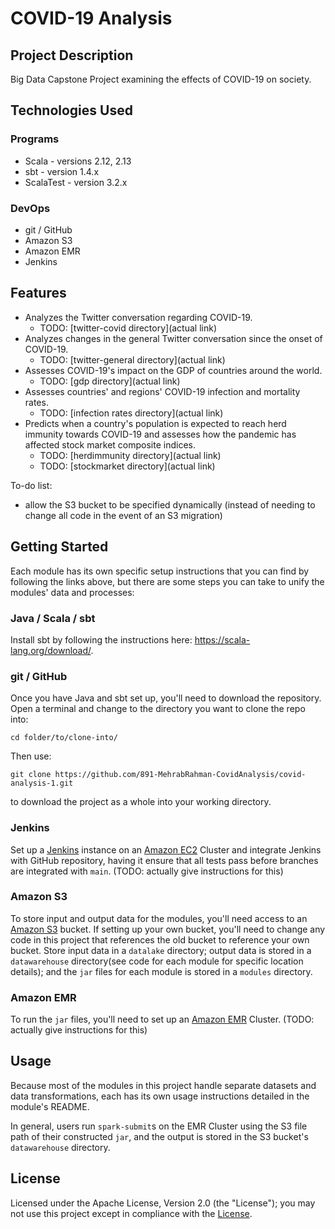 # COVID-19 Analysis

## Project Description

Big Data Capstone Project examining the effects of COVID-19 on society.

## Technologies Used

### Programs
* Scala - versions 2.12, 2.13
* sbt - version 1.4.x
* ScalaTest - version 3.2.x

### DevOps
* git / GitHub
* Amazon S3
* Amazon EMR
* Jenkins

## Features

* Analyzes the Twitter conversation regarding COVID-19.
  * TODO: [twitter-covid directory](actual link)
* Analyzes changes in the general Twitter conversation since the onset of COVID-19.
  * TODO: [twitter-general directory](actual link)
* Assesses COVID-19's impact on the GDP of countries around the world.
  * TODO: [gdp directory](actual link)
* Assesses countries' and regions' COVID-19 infection and mortality rates.
  * TODO: [infection rates directory](actual link)
* Predicts when a country's population is expected to reach herd immunity towards COVID-19 and assesses how the pandemic has affected stock market composite indices.
  * TODO: [herdimmunity directory](actual link)
  * TODO: [stockmarket directory](actual link)

To-do list:
* allow the S3 bucket to be specified dynamically (instead of needing to change all code in the event of an S3 migration)

## Getting Started

Each module has its own specific setup instructions that you can find by following the links above, but there are some steps you can take to unify the modules' data and processes: 

### Java / Scala / sbt

Install sbt by following the instructions here: https://scala-lang.org/download/.

### git / GitHub

Once you have Java and sbt set up, you'll need to download the repository. Open a terminal and change to the directory you want to clone the repo into:

`cd folder/to/clone-into/`

Then use:

`git clone https://github.com/891-MehrabRahman-CovidAnalysis/covid-analysis-1.git`

to download the project as a whole into your working directory.

### Jenkins

Set up a [Jenkins](https://www.jenkins.io/) instance on an [Amazon EC2](https://www.jenkins.io/) Cluster and integrate Jenkins with GitHub repository, having it ensure that all tests pass before branches are integrated with `main`. (TODO: actually give instructions for this)

### Amazon S3

To store input and output data for the modules, you'll need access to an [Amazon S3](https://aws.amazon.com/s3/) bucket. If setting up your own bucket, you'll need to change any code in this project that references the old bucket to reference your own bucket. Store input data in a `datalake` directory; output data is stored in a `datawarehouse` directory(see code for each module for specific location details); and the `jar` files for each module is stored in a `modules` directory.

### Amazon EMR

To run the `jar` files, you'll need to set up an [Amazon EMR](https://aws.amazon.com/emr/) Cluster. (TODO: actually give instructions for this)

## Usage

Because most of the modules in this project handle separate datasets and data transformations, each has its own usage instructions detailed in the module's README.

In general, users run `spark-submit`s on the EMR Cluster using the S3 file path of their constructed `jar`, and the output is stored in the S3 bucket's `datawarehouse` directory.

## License

Licensed under the Apache License, Version 2.0 (the "License"); you may not use this project except in compliance with the [License](LICENSE).
